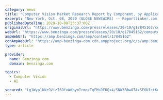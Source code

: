 ```yaml
---
category: news
title: "Computer Vision Market Research Report by Component, by Application - Global Forecast to 2025 - Cumulative Impact of COVID-19"
excerpt: "New York, Oct. 08, 2020 (GLOBE NEWSWIRE) -- Reportlinker.com announces the release of the report \"Computer Vision Market Research Report by Component, by Application - Global Forecast to 2025 ..."
publishedDateTime: 2020-10-08T23:37:00Z
originalUrl: "https://www.benzinga.com/pressreleases/20/10/g17845162/computer-vision-market-research-report-by-component-by-application-global-forecast-to-2025-cumulat"
webUrl: "https://www.benzinga.com/pressreleases/20/10/g17845162/computer-vision-market-research-report-by-component-by-application-global-forecast-to-2025-cumulat"
ampWebUrl: "https://amp.benzinga.com/amp/content/17845162"
cdnAmpWebUrl: "https://amp-benzinga-com.cdn.ampproject.org/c/s/amp.benzinga.com/amp/content/17845162"
type: article

provider:
  name: Benzinga.com
  domain: benzinga.com

topics:
  - Computer Vision
  - AI

secured: "Lg1Wyp1kNr9Viz76OfxWdbyoIrmqzTqFMsDE6Qx4/SNW3BhwO7AxSFOU1ctKoQPMkNBJknWa30NyQiMiyAZnfgKf1VtTwMyw/1zeWy+ePJ+88u+x9OdSdVDOV3MlPXix1115tpMAPrIPuvNiQcwbS5jdPd/YR6HZwmx0yA2kMiei/SvXcOLnGyVhXVCZylgDu1Cb5DA1n6yUypoyFy9pt/9J8ZV0vKfPsWUKGV3ppO1qARoO6oi2Zt9sEJYQOQRgaYemJr3PCZ+2ePOdi3vj2Yv1tbLUlqwnZiNdiiQaF2vzdNAYXzypMcyh4RpmQydDEL9gRQ3eDCZ4uv9wpAfMUB0ryJ2w6yunMdvXCsq1520=;Tp7VNMAGhBCTT/ud/YPTfA=="
---
```


